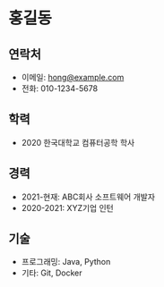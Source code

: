# 홍길동

## 연락처
- 이메일: hong@example.com
- 전화: 010-1234-5678

## 학력
- 2020 한국대학교 컴퓨터공학 학사

## 경력
- 2021-현재: ABC회사 소프트웨어 개발자
- 2020-2021: XYZ기업 인턴

## 기술
- 프로그래밍: Java, Python
- 기타: Git, Docker
